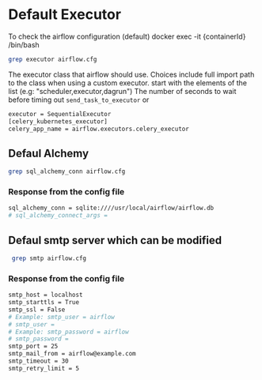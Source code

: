 # Default Executor

To check the airflow configuration (default)
docker exec -it {containerId} /bin/bash

```bash
grep executor airflow.cfg 
```
The executor class that airflow should use. Choices include full import path to the class when using a custom executor.
start with the elements of the list (e.g: "scheduler,executor,dagrun")
The number of seconds to wait before timing out ``send_task_to_executor`` or

```bash
executor = SequentialExecutor
[celery_kubernetes_executor]
celery_app_name = airflow.executors.celery_executor
```

## Defaul Alchemy
```bash
grep sql_alchemy_conn airflow.cfg 
```

### Response from the config file
```bash
sql_alchemy_conn = sqlite:////usr/local/airflow/airflow.db
# sql_alchemy_connect_args =
```

## Defaul smtp server which can be modified
```bash
 grep smtp airflow.cfg 
 ```

### Response from the config file
```bash
smtp_host = localhost
smtp_starttls = True
smtp_ssl = False
# Example: smtp_user = airflow
# smtp_user =
# Example: smtp_password = airflow
# smtp_password =
smtp_port = 25
smtp_mail_from = airflow@example.com
smtp_timeout = 30
smtp_retry_limit = 5
```